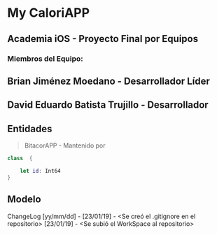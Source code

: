 # My CaloriAPP
## Academia iOS - Proyecto Final por Equipos

### Miembros del Equipo:
## Brian Jiménez Moedano - Desarrollador Líder
## David Eduardo Batista Trujillo - Desarrollador

## Entidades

>BitacorAPP - Mantenido por
```swift
class  {

    let id: Int64
}
```

##  Modelo


ChangeLog [yy/mm/dd] <dev name> - <change description>
[23/01/19] <Brian> - <Se creó el .gitignore en el repositorio>
[23/01/19] <Brian> - <Se subió el WorkSpace al repositorio>

